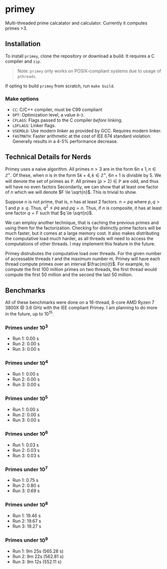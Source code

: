 # primey

Multi-threaded prime calcatator and calculator. Currently it computes primes >3.

## Installation

To install `primey`, clone the repository or download a build. It requires a C compiler and `zip`.

> Note: `primey` only works on POSIX-compliant systems due to usage of `pthreads`.

If opting to build `primey` from scratch, run `make build`.

### Make options

* `CC`: C/C++ compiler, must be C99 compliant
* `OPT`: Optimization level, a value `0`-`3`.
* `CFLAGS`: Flags passed to the C compiler *before* linking.
* `LDFLAGS`: Linker flags.
* `USEMOLD`: Use modern linker as provided by GCC. Requires modern linker.
* `FASTMATH`: Faster arithmetic at the cost of IEE 674 standard violation. Generally results in a 4-5% performance decrease.

## Technical Details for Nerds

Primey uses a naive algorithm. All primes $n > 3$ are in the form $6n \pm 1, n \in \mathbb{Z}^+$. Of these, when $n$ is in the form $5k + 4, k \in \mathbb{Z}^+$, $6n + 1$ is divisble by $5$. We will denote the set of primes as $\mathbb{P}$. All primes $(p > 2) \in \mathbb{P}$ are odd, and thus will have no even factors Secondarily, we can show that at least one factor of $n$ which we will denote $F \le \sqrt{n}$. This is trivial to show.

Suppose $n$ is not prime, that is, $n$ has at least 2 factors. $n = pq$ where $p,q > 1$ and $p \ge q$. Thus, $q^2 \le pq$ and $pq = n$. Thus, if $n$ is composite, it has at least one factor $q = F$ such that $q \le \sqrt{n}$.

We can employ another technique, that is caching the previous primes and using them for the factorization. Checking for distinctly prime factors will be much faster, but it comes at a large memory cost. It also makes distributing the computative load much harder, as all threads will need to access the computations of other threads. I may implement this feature in the future.

Primey distrubutes the computative load over threads. For the given number of accessable threads $t$ and the maximum number $m$, Primey will have each thread compute primes over an interval $\frac{m}{t}$. For example, to compute the first 100 million primes on two threads, the first thread would compute the first 50 million and the second the last 50 million.

## Benchmarks

All of these benchmarks were done on a 16-thread, 8-core AMD Ryzen 7 3800X @ 3.6 GHz with the IEE compliant Primey. I am planning to do more in the future, up to $10^{15}$.

### Primes under $10^3$

* Run 1: 0.00 s
* Run 2: 0.00 s
* Run 3: 0.00 s

### Primes under $10^4$

* Run 1: 0.00 s
* Run 2: 0.00 s
* Run 3: 0.00 s

### Primes under $10^5$

* Run 1: 0.00 s
* Run 2: 0.00 s
* Run 3: 0.00 s

### Primes under $10^6$

* Run 1: 0.03 s
* Run 2: 0.03 s
* Run 3: 0.03 s

### Primes under $10^7$

* Run 1: 0.75 s
* Run 2: 0.80 s
* Run 3: *0.69* s

### Primes under $10^8$

* Run 1: 19.46 s
* Run 2: 19.67 s
* Run 3: 19.27 s

### Primes under $10^9$

* Run 1: 9m 25s (565.28 s)
* Run 2: 9m 22s (562.81 s)
* Run 3: 9m 12s (552.11 s)
